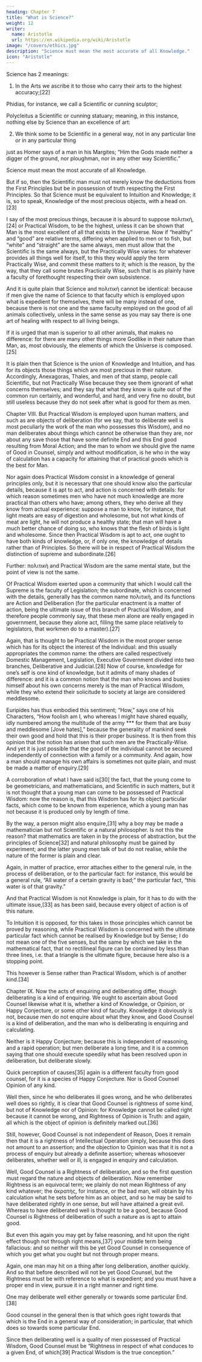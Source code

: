 ```yaml
---
heading: Chapter 7
title: "What is Science?"
weight: 12
writer:
  name: Aristotle
  url: https://en.wikipedia.org/wiki/Aristotle
image: "/covers/ethics.jpg"
description: "Science must mean the most accurate of all Knowledge."
icon: "Aristotle"
---
```



Science has 2 meanings:

1. In the Arts we ascribe it to those who carry their arts to the highest accuracy;[22]

Phidias, for instance, we call a Scientific or cunning sculptor; 

Polycleitus a Scientific or cunning statuary; meaning, in this instance, nothing else by Science than an excellence of art:

2. We think some to be Scientific in a general way, not in any particular line or in any particular thing

just as Homer says of a man in his Margites; “Him the Gods made neither a digger of the ground, nor ploughman, nor in any other way Scientific.”

Science must mean the most accurate of all Knowledge.

But if so, then the Scientific man must not merely know the deductions from the First Principles but be in possession of truth respecting the First Principles. So that Science must be equivalent to Intuition and Knowledge; it is, so to speak, Knowledge of the most precious objects, with a head on.[23]

I say of the most precious things, because it is absurd to suppose πολιτικὴ,[24] or Practical Wisdom, to be the highest, unless it can be shown that Man is the most excellent of all that exists in the Universe. Now if “healthy” and “good” are relative terms, differing when applied to men or to fish, but “white” and “straight” are the same always, men must allow that the Scientific is the same always, but the Practically Wise varies: for whatever provides all things well for itself, to this they would apply the term Practically Wise, and commit these matters to it; which is the reason, by the way, that they call some brutes Practically Wise, such that is as plainly have a faculty of forethought respecting their own subsistence.

And it is quite plain that Science and πολιτικὴ cannot be identical: because if men give the name of Science to that faculty which is employed upon what is expedient for themselves, there will be many instead of one, because there is not one and the same faculty employed on the good of all animals collectively, unless in the same sense as you may say there is one art of healing with respect to all living beings.

If it is urged that man is superior to all other animals, that makes no difference: for there are many other things more Godlike in their nature than Man, as, most obviously, the elements of which the Universe is composed.[25]

It is plain then that Science is the union of Knowledge and Intuition, and has for its objects those things which are most precious in their nature. Accordingly, Anexagoras, Thales, and men of that stamp, people call Scientific, but not Practically Wise because they see them ignorant of what concerns themselves; and they say that what they know is quite out of the common run certainly, and wonderful, and hard, and very fine no doubt, but still useless because they do not seek after what is good for them as men.

Chapter VIII.
But Practical Wisdom is employed upon human matters, and such as are objects of deliberation (for we say, that to deliberate well is most peculiarly the work of the man who possesses this Wisdom), and no man deliberates about things which cannot be otherwise than they are, nor about any save those that have some definite End and this End good resulting from Moral Action; and the man to whom we should give the name of Good in Counsel, simply and without modification, is he who in the way of calculation has a capacity for attaining that of practical goods which is the best for Man.

Nor again does Practical Wisdom consist in a knowledge of general principles only, but it is necessary that one should know also the particular details, because it is apt to act, and action is concerned with details: for which reason sometimes men who have not much knowledge are more practical than others who have; among others, they who derive all they know from actual experience: suppose a man to know, for instance, that light meats are easy of digestion and wholesome, but not what kinds of meat are light, he will not produce a healthy state; that man will have a much better chance of doing so, who knows that the flesh of birds is light and wholesome. Since then Practical Wisdom is apt to act, one ought to have both kinds of knowledge, or, if only one, the knowledge of details rather than of Principles. So there will be in respect of Practical Wisdom the distinction of supreme and subordinate.[26]

Further: πολιτικὴ and Practical Wisdom are the same mental state, but the point of view is not the same.

Of Practical Wisdom exerted upon a community that which I would call the Supreme is the faculty of Legislation; the subordinate, which is concerned with the details, generally has the common name πολιτικὴ, and its functions are Action and Deliberation (for the particular enactment is a matter of action, being the ultimate issue of this branch of Practical Wisdom, and therefore people commonly say, that these men alone are really engaged in government, because they alone act, filling the same place relatively to legislators, that workmen do to a master).[27]

Again, that is thought to be Practical Wisdom in the most proper sense which has for its object the interest of the Individual: and this usually appropriates the common name: the others are called respectively Domestic Management, Legislation, Executive Government divided into two branches, Deliberative and Judicial.[28] Now of course, knowledge for one’s self is one kind of knowledge, but it admits of many shades of difference: and it is a common notion that the man who knows and busies himself about his own concerns merely is the man of Practical Wisdom, while they who extend their solicitude to society at large are considered meddlesome.

Euripides has thus embodied this sentiment; “How,” says one of his Characters, “How foolish am I, who whereas I might have shared equally, idly numbered among the multitude of the army *** for them that are busy and meddlesome [Jove hates],” because the generality of mankind seek their own good and hold that this is their proper business. It is then from this opinion that the notion has arisen that such men are the Practically-Wise. And yet it is just possible that the good of the individual cannot be secured independently of connection with a family or a community. And again, how a man should manage his own affairs is sometimes not quite plain, and must be made a matter of enquiry.[29]

A corroboration of what I have said is[30] the fact, that the young come to be geometricians, and mathematicians, and Scientific in such matters, but it is not thought that a young man can come to be possessed of Practical Wisdom: now the reason is, that this Wisdom has for its object particular facts, which come to be known from experience, which a young man has not because it is produced only by length of time.

By the way, a person might also enquire,[31] why a boy may be made a mathematician but not Scientific or a natural philosopher. Is not this the reason? that mathematics are taken in by the process of abstraction, but the principles of Science[32] and natural philosophy must be gained by experiment; and the latter young men talk of but do not realise, while the nature of the former is plain and clear.

Again, in matter of practice, error attaches either to the general rule, in the process of deliberation, or to the particular fact: for instance, this would be a general rule, “All water of a certain gravity is bad;” the particular fact, “this water is of that gravity.”

And that Practical Wisdom is not Knowledge is plain, for it has to do with the ultimate issue,[33] as has been said, because every object of action is of this nature.

To Intuition it is opposed, for this takes in those principles which cannot be proved by reasoning, while Practical Wisdom is concerned with the ultimate particular fact which cannot be realised by Knowledge but by Sense; I do not mean one of the five senses, but the same by which we take in the mathematical fact, that no rectilineal figure can be contained by less than three lines, i.e. that a triangle is the ultimate figure, because here also is a stopping point.

This however is Sense rather than Practical Wisdom, which is of another kind.[34]

Chapter IX.
Now the acts of enquiring and deliberating differ, though deliberating is a kind of enquiring. We ought to ascertain about Good Counsel likewise what it is, whether a kind of Knowledge, or Opinion, or Happy Conjecture, or some other kind of faculty. Knowledge it obviously is not, because men do not enquire about what they know, and Good Counsel is a kind of deliberation, and the man who is deliberating is enquiring and calculating.

Neither is it Happy Conjecture; because this is independent of reasoning, and a rapid operation; but men deliberate a long time, and it is a common saying that one should execute speedily what has been resolved upon in deliberation, but deliberate slowly.

Quick perception of causes[35] again is a different faculty from good counsel, for it is a species of Happy Conjecture. Nor is Good Counsel Opinion of any kind.

Well then, since he who deliberates ill goes wrong, and he who deliberates well does so rightly, it is clear that Good Counsel is rightness of some kind, but not of Knowledge nor of Opinion: for Knowledge cannot be called right because it cannot be wrong, and Rightness of Opinion is Truth: and again, all which is the object of opinion is definitely marked out.[36]

Still, however, Good Counsel is not independent of Reason, Does it remain then that it is a rightness of Intellectual Operation simply, because this does not amount to an assertion; and the objection to Opinion was that it is not a process of enquiry but already a definite assertion; whereas whosoever deliberates, whether well or ill, is engaged in enquiry and calculation.

Well, Good Counsel is a Rightness of deliberation, and so the first question must regard the nature and objects of deliberation. Now remember Rightness is an equivocal term; we plainly do not mean Rightness of any kind whatever; the ἀκρατὴς, for instance, or the bad man, will obtain by his calculation what he sets before him as an object, and so he may be said to have deliberated rightly in one sense, but will have attained a great evil. Whereas to have deliberated well is thought to be a good, because Good Counsel is Rightness of deliberation of such a nature as is apt to attain good.

But even this again you may get by false reasoning, and hit upon the right effect though not through right means,[37] your middle term being fallacious: and so neither will this be yet Good Counsel in consequence of which you get what you ought but not through proper means.

Again, one man may hit on a thing after long deliberation, another quickly. And so that before described will not be yet Good Counsel, but the Rightness must be with reference to what is expedient; and you must have a proper end in view, pursue it in a right manner and right time.

One may deliberate well either generally or towards some particular End.[38] 

Good counsel in the general then is that which goes right towards that which is the End in a general way of consideration; in particular, that which does so towards some particular End.

Since then deliberating well is a quality of men possessed of Practical Wisdom, Good Counsel must be “Rightness in respect of what conduces to a given End, of which[39] Practical Wisdom is the true conception.”
